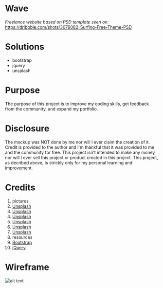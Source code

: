 # Wave
*Freelance website based on PSD template seen on:* https://dribbble.com/shots/3079082-Surfing-Free-Theme-PSD

# Solutions
- bootstrap 
- jquery
- unsplash

# Purpose
The purpose of this project is to improve my coding skills, get feedback from the community, and expand my portfolio.

# Disclosure
The mockup was NOT done by me nor will I ever claim the creation of it. Credit is provided to the author and I'm thankful that it was provided to me and the community for free. This project isn't intended to make any money nor will I ever sell this project or product created in this project. This project, as decribed above, is strickly only for my personal learning and improvement.

# Credits
1. pictures
  1.   [Unsplash](https://unsplash.com/photos/AZMmUy2qL6A)
  2.   [Unsplash](https://unsplash.com/photos/faeDxDVtGNA)
  3.   [Unsplash](https://unsplash.com/photos/9_Wqa2r9bME)
  4.   [Unsplash](https://unsplash.com/photos/1CxphuiFS7Y)
  5.   [Unsplash](https://unsplash.com/photos/jIsKN9vlu6w)
  6.   [Unsplash](https://unsplash.com/search/surf?photo=9oU9-PREN90)
1. resources
  1.   [Bootstrap](http://getbootstrap.com/)
  2.   [jQuery](https://jquery.com/)

# Wireframe

![alt text](wave/img/wave.jpg "Wireframe")
